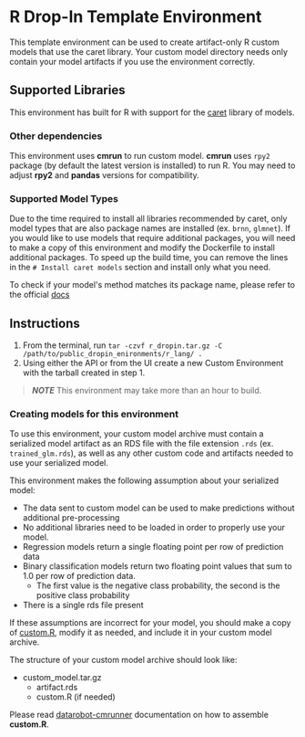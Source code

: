 # R Drop-In Template Environment

This template environment can be used to create artifact-only R custom models that use the caret library.
Your custom model directory needs only contain your model artifacts if you use the
environment correctly.

## Supported Libraries

This environment has built for R with support for the [caret](http://topepo.github.io/caret/index.html)
library of models.

### Other dependencies
This environment uses **cmrun** to run custom model.
**cmrun** uses `rpy2` package (by default the latest version is installed) to run R.
You may need to adjust **rpy2** and **pandas** versions for compatibility.

### Supported Model Types

Due to the time required to install all libraries recommended by caret, only model types that are also package names are installed (ex. `brnn`, `glmnet`). If you would like to use models that require additional packages, you will need to make a copy of this environment and modify the Dockerfile to install additional packages.  To speed up the build time, you can remove the lines in the `# Install caret models` section and install only what you need.

To check if your model's method matches its package name, please refer to the official [docs](http://topepo.github.io/caret/available-models.html)

## Instructions

1. From the terminal, run `tar -czvf r_dropin.tar.gz -C /path/to/public_dropin_enironments/r_lang/ .`
2. Using either the API or from the UI create a new Custom Environment with the tarball created
in step 1.

> **_NOTE_** This environment may take more than an hour to build.

### Creating models for this environment

To use this environment, your custom model archive must contain a serialized model artifact
as an RDS file with the file extension `.rds` (ex. `trained_glm.rds`), as well as any other custom code
and artifacts needed to use your serialized model.

This environment makes the following assumption about your serialized model:
- The data sent to custom model can be used to make predictions without
additional pre-processing
- No additional libraries need to be loaded in order to properly use your model.
- Regression models return a single floating point per row of prediction data
- Binary classification models return two floating point values that sum to 1.0 per row of prediction data.
  - The first value is the negative class probability, the second is the positive class probability
- There is a single rds file present
  
If these assumptions are incorrect for your model, you should make a copy of [custom.R](https://github.com/datarobot/datarobot-user-models/blob/master/model_templates/inference/r_lang/custom.R), modify it as needed, and include it in your custom model archive.

The structure of your custom model archive should look like:

- custom_model.tar.gz
  - artifact.rds
  - custom.R (if needed)

Please read [datarobot-cmrunner](../../custom_model_runner/README.md) documentation on how to assemble **custom.R**.
